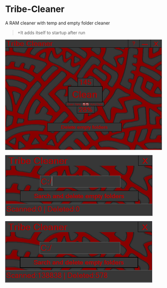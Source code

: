 # Tribe-Cleaner
A RAM cleaner with temp and empty folder cleaner
>+It adds itself to startup after run

![alt text](https://github.com/Noisec/pic-s/blob/main/images/tribem.png?raw=true)

![alt text](https://github.com/Noisec/pic-s/blob/main/images/tribes.png?raw=true)

![alt text](https://github.com/Noisec/pic-s/blob/main/images/tribesa.png?raw=true)
